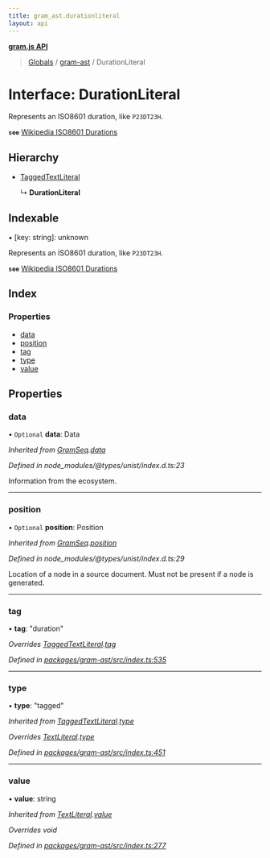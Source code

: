```yaml
---
title: gram_ast.durationliteral
layout: api
---
```


**[gram.js API](../README.md)**

> [Globals](../globals.md) / [gram-ast](../modules/gram_ast.md) / DurationLiteral

# Interface: DurationLiteral

Represents an ISO8601 duration, like `P23DT23H`.

**`see`** [Wikipedia ISO8601 Durations](https://en.wikipedia.org/wiki/ISO_8601#Durations)

## Hierarchy

* [TaggedTextLiteral](gram_ast.taggedtextliteral.md)

  ↳ **DurationLiteral**

## Indexable

▪ [key: string]: unknown

Represents an ISO8601 duration, like `P23DT23H`.

**`see`** [Wikipedia ISO8601 Durations](https://en.wikipedia.org/wiki/ISO_8601#Durations)

## Index

### Properties

* [data](gram_ast.durationliteral.md#data)
* [position](gram_ast.durationliteral.md#position)
* [tag](gram_ast.durationliteral.md#tag)
* [type](gram_ast.durationliteral.md#type)
* [value](gram_ast.durationliteral.md#value)

## Properties

### data

• `Optional` **data**: Data

*Inherited from [GramSeq](gram_ast.gramseq.md).[data](gram_ast.gramseq.md#data)*

*Defined in node_modules/@types/unist/index.d.ts:23*

Information from the ecosystem.

___

### position

• `Optional` **position**: Position

*Inherited from [GramSeq](gram_ast.gramseq.md).[position](gram_ast.gramseq.md#position)*

*Defined in node_modules/@types/unist/index.d.ts:29*

Location of a node in a source document.
Must not be present if a node is generated.

___

### tag

•  **tag**: \"duration\"

*Overrides [TaggedTextLiteral](gram_ast.taggedtextliteral.md).[tag](gram_ast.taggedtextliteral.md#tag)*

*Defined in [packages/gram-ast/src/index.ts:535](https://github.com/gram-data/gram-js/blob/33eec55/packages/gram-ast/src/index.ts#L535)*

___

### type

•  **type**: \"tagged\"

*Inherited from [TaggedTextLiteral](gram_ast.taggedtextliteral.md).[type](gram_ast.taggedtextliteral.md#type)*

*Overrides [TextLiteral](gram_ast.textliteral.md).[type](gram_ast.textliteral.md#type)*

*Defined in [packages/gram-ast/src/index.ts:451](https://github.com/gram-data/gram-js/blob/33eec55/packages/gram-ast/src/index.ts#L451)*

___

### value

•  **value**: string

*Inherited from [TextLiteral](gram_ast.textliteral.md).[value](gram_ast.textliteral.md#value)*

*Overrides void*

*Defined in [packages/gram-ast/src/index.ts:277](https://github.com/gram-data/gram-js/blob/33eec55/packages/gram-ast/src/index.ts#L277)*
